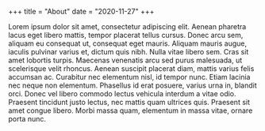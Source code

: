 +++
title = "About"
date = "2020-11-27"
+++

Lorem ipsum dolor sit amet, consectetur adipiscing elit. Aenean pharetra lacus eget libero mattis, tempor placerat tellus cursus. Donec arcu sem, aliquam eu consequat ut, consequat eget mauris. Aliquam mauris augue, iaculis pulvinar varius et, dictum quis nibh. Nulla vitae libero sem. Cras sit amet lobortis turpis. Maecenas venenatis arcu sed purus malesuada, ut scelerisque velit rhoncus. Aenean suscipit placerat diam, mattis varius felis accumsan ac. Curabitur nec elementum nisl, id tempor nunc. Etiam lacinia nec neque non elementum. Phasellus id erat posuere, varius urna in, blandit orci. Donec vel libero commodo lectus vehicula interdum a vitae odio. Praesent tincidunt justo lectus, nec mattis quam ultrices quis. Praesent sit amet congue libero. Morbi massa quam, elementum in massa vitae, ornare porta nunc.
